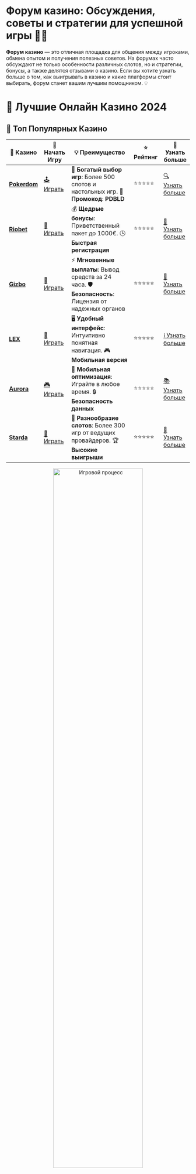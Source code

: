 # **Форум казино**: Обсуждения, советы и стратегии для успешной игры 🎰💬

**Форум казино** — это отличная площадка для общения между игроками, обмена опытом и получения полезных советов. На форумах часто обсуждают не только особенности различных слотов, но и стратегии, бонусы, а также делятся отзывами о казино. Если вы хотите узнать больше о том, как выигрывать в казино и какие платформы стоит выбирать, форум станет вашим лучшим помощником. 💡

# 🎰 Лучшие Онлайн Казино 2024

## 🌟 Топ Популярных Казино

| 🎲 **Казино** | 🔗 **Начать Игру** | 💡 **Преимущество** | ⭐ **Рейтинг** | 🔗 **Узнать больше** |
|--------------|---------------------|---------------------|----------------|----------------------|
| [**Pokerdom**](https://brandplay.link/4k77v2yx) | [🕹️ Играть](https://brandplay.link/4k77v2yx) | 🎉 **Богатый выбор игр**: Более 500 слотов и настольных игр. 🎁 **Промокод**: **PDBLD** | ⭐⭐⭐⭐⭐ | [🔍 Узнать больше](https://brandplay.link/4k77v2yx) |
| [**Riobet**](https://brandplay.link/7xBLTPyj) | [🎰 Играть](https://brandplay.link/7xBLTPyj) | 💰 **Щедрые бонусы**: Приветственный пакет до 1000€. 🕒 **Быстрая регистрация** | ⭐⭐⭐⭐⭐ | [📖 Узнать больше](https://brandplay.link/7xBLTPyj) |
| [**Gizbo**](https://brandplay.link/bprXw4YV) | [🎲 Играть](https://brandplay.link/bprXw4YV) | ⚡ **Мгновенные выплаты**: Вывод средств за 24 часа. 🛡️ **Безопасность**: Лицензия от надежных органов | ⭐⭐⭐⭐⭐ | [📝 Узнать больше](https://brandplay.link/bprXw4YV) |
| [**LEX**](https://brandplay.link/zW4hdDFV) | [🤑 Играть](https://brandplay.link/zW4hdDFV) | 🖥️ **Удобный интерфейс**: Интуитивно понятная навигация. 🎮 **Мобильная версия** | ⭐⭐⭐⭐⭐ | [ℹ️ Узнать больше](https://brandplay.link/zW4hdDFV) |
| [**Aurora**](https://10trafic-stat2.com/click/668546556bcc6313411604bd/6766/13032/subaccount) | [🎮 Играть](https://10trafic-stat2.com/click/668546556bcc6313411604bd/6766/13032/subaccount) | 📱 **Мобильная оптимизация**: Играйте в любое время. 🔒 **Безопасность данных** | ⭐⭐⭐⭐⭐ | [📚 Узнать больше](https://10trafic-stat2.com/click/668546556bcc6313411604bd/6766/13032/subaccount) |
| [**Starda**](https://brandplay.link/fB7xwRFL) | [🎯 Играть](https://brandplay.link/fB7xwRFL) | 🎰 **Разнообразие слотов**: Более 300 игр от ведущих провайдеров. 🏆 **Высокие выигрыши** | ⭐⭐⭐⭐⭐ | [🔎 Узнать больше](https://brandplay.link/fB7xwRFL) |

<div align="center">
    <img src="https://i.pinimg.com/originals/87/9e/b9/879eb9354dd0699582408b68f2e253b2.gif" alt="Игровой процесс" width="70%">
</div>

## 💎 Лучшие Бонусы и Акции

| 🎲 **Казино** | 🔗 **Начать Игру** | 💡 **Преимущество** | ⭐ **Рейтинг** | 🔗 **Узнать больше** |
|--------------|---------------------|---------------------|----------------|----------------------|
| [**Kometa**](https://brandplay.link/8ZymQJV8) | [🎰 Играть](https://brandplay.link/8ZymQJV8) | 🎁 **Эксклюзивные бонусы**: Регулярные акции и промо. 🔄 **Программы лояльности** | ⭐⭐⭐⭐☆ | [🔍 Узнать больше](https://brandplay.link/8ZymQJV8) |
| [**R7**](https://brandplay.link/bMd3Yjsw) | [🕹️ Играть](https://brandplay.link/bMd3Yjsw) | 🕒 **Круглосуточная поддержка**: Всегда на связи. 💸 **Высокие лимиты** | ⭐⭐⭐⭐☆ | [📖 Узнать больше](https://brandplay.link/bMd3Yjsw) |
| [**7K**](https://brandplay.link/BvQyFShp) | [🎲 Играть](https://brandplay.link/BvQyFShp) | 🌟 **Эксклюзивные бонусы**: Только для VIP игроков. 🎉 **Сезонные акции** | ⭐⭐⭐⭐☆ | [📝 Узнать больше](https://brandplay.link/BvQyFShp) |
| [**Kent**](https://brandplay.link/Fv2WP3js) | [🤑 Играть](https://brandplay.link/Fv2WP3js) | 📈 **Высокий RTP**: Более 98%. 💼 **Профессиональная поддержка** | ⭐⭐⭐⭐☆ | [ℹ️ Узнать больше](https://brandplay.link/Fv2WP3js) |
| [**1Xslots**](https://brandplay.link/hSB1khtr) | [🎮 Играть](https://brandplay.link/hSB1khtr) | 🎉 **Множество акций**: Еженедельные бонусы и турниры. 🛡️ **Безопасность** | ⭐⭐⭐⭐☆ | [📚 Узнать больше](https://brandplay.link/hSB1khtr) |
| [**Gama**](https://brandplay.link/j6NMKsDz) | [🎯 Играть](https://brandplay.link/j6NMKsDz) | 🔍 **Интуитивный интерфейс**: Легкость использования. 🏅 **Престижные турниры** | ⭐⭐⭐⭐☆ | [🔎 Узнать больше](https://brandplay.link/j6NMKsDz) |

<div align="center">
    <img src="https://i.pinimg.com/originals/87/9e/b9/879eb9354dd0699582408b68f2e253b2.gif" alt="Игровой процесс" width="70%">
</div>

## 🚀 Быстрые Выигрыши и Поддержка

| 🎲 **Казино** | 🔗 **Начать Игру** | 💡 **Преимущество** | ⭐ **Рейтинг** | 🔗 **Узнать больше** |
|--------------|---------------------|---------------------|----------------|----------------------|
| [**Onion**](https://brandplay.link/zBGRVpQ9) | [🎰 Играть](https://brandplay.link/zBGRVpQ9) | 🤑 **Низкие ставки**: Идеально для начинающих. 🔄 **Быстрые выводы** | ⭐⭐⭐⭐☆ | [🔍 Узнать больше](https://brandplay.link/zBGRVpQ9) |
| [**Чемпион**](https://temon-gter.cfd/go/lRq?p80412p304504pcc44t17455) | [🕹️ Играть](https://temon-gter.cfd/go/lRq?p80412p304504pcc44t17455) | 🏅 **Лояльная программа**: Награды за активность. 🎁 **Ежемесячные бонусы** | ⭐⭐⭐⭐☆ | [📖 Узнать больше](https://temon-gter.cfd/go/lRq?p80412p304504pcc44t17455) |
| [**Vavada**](https://vavadapartner.pro/?promo=ea5c9275-6854-4505-94fc-95ab18221945-linkb2) | [🎲 Играть](https://vavadapartner.pro/?promo=ea5c9275-6854-4505-94fc-95ab18221945-linkb2) | 🚀 **Быстрая регистрация**: Начните играть мгновенно. 🔐 **Безопасные транзакции** | ⭐⭐⭐⭐☆ | [📝 Узнать больше](https://vavadapartner.pro/?promo=ea5c9275-6854-4505-94fc-95ab18221945-linkb2) |
| [**Friends**](https://gofriends.kim/linkb2) | [🤑 Играть](https://gofriends.kim/linkb2) | 🤝 **Социальные игры**: Играйте с друзьями. 🌐 **Мультиплатформенность** | ⭐⭐⭐⭐☆ | [ℹ️ Узнать больше](https://gofriends.kim/linkb2) |
| [**1WIN**](https://brandplay.link/smXVpBbG) | [🎮 Играть](https://brandplay.link/smXVpBbG) | 🏆 **Спортивные ставки**: Широкий выбор видов спорта. 💵 **Высокие коэффициенты** | ⭐⭐⭐⭐☆ | [📚 Узнать больше](https://brandplay.link/smXVpBbG) |
| [**Drip**](https://drp-ircp01.com/c07e6a3db) | [🎯 Играть](https://drp-ircp01.com/c07e6a3db) | 🌐 **Инновационные игры**: Новейшие игровые технологии. 🛡️ **Высокая безопасность** | ⭐⭐⭐⭐☆ | [🔎 Узнать больше](https://drp-ircp01.com/c07e6a3db) |
| [**JoyCasino**](https://rpc30.call2me.pro/?/ru/registration?apkpop=0&partner=p24970p3291217pc98f) | [🎰 Играть](https://rpc30.call2me.pro/?/ru/registration?apkpop=0&partner=p24970p3291217pc98f) | 🎁 **Приятные бонусы**: Ежедневные акции и подарки. 🕹️ **Разнообразие игр** | ⭐⭐⭐⭐☆ | [🔍 Узнать больше](https://rpc30.call2me.pro/?/ru/registration?apkpop=0&partner=p24970p3291217pc98f) |

<div align="center">
    <img src="https://i.pinimg.com/originals/87/9e/b9/879eb9354dd0699582408b68f2e253b2.gif" alt="Игровой процесс" width="70%">
</div>
---

✨ **Выбирайте лучшее казино для себя и наслаждайтесь игрой! Удачи!** ✨
![Форум казино](https://i.pinimg.com/originals/a9/29/6e/a9296ea1cf6a7c20a985e593451f0323.png)

### Почему стоит посещать **форум казино**? 🗣️💬

1. **Обмен опытом с другими игроками**  
   Форумы казино — это место, где игроки могут поделиться своим опытом и получить советы от более опытных коллег. Вы узнаете о различных стратегиях, методах игры и тому, как избежать распространённых ошибок новичков.

2. **Обсуждение актуальных бонусов и акций**  
   На форумах часто публикуются актуальные предложения от онлайн-казино: бонусы, промокоды и специальные акции. Таким образом, можно быть в курсе всех выгодных предложений и не упустить шанс на получение бонусов.

3. **Поддержка и ответы на вопросы**  
   На форумах вы можете задать любой вопрос, касающийся игры, стратегии или функционала казино. Опытные участники форума с радостью помогут вам разобраться в любых вопросах и поделятся советами.

4. **Проверка честности казино**  
   Прежде чем выбрать платформу для игры, важно узнать о ней мнение других игроков. На форумах вы найдете много отзывов о различных казино, что поможет вам выбрать действительно проверенные и безопасные сайты для игры.

### Какие темы обсуждаются на **форуме казино**? 🔥

1. **Лучшие казино для игры**  
   Обсуждение лучших онлайн-казино, их бонусов, качества сервиса и надёжности. Это поможет вам выбрать казино, где условия для игры наиболее выгодные.

2. **Стратегии игры в слоты и настольные игры**  
   Игроки делятся своими стратегиями и методами для увеличения шансов на выигрыш. Узнайте о секретах игры в рулетку, покер, блэкджек и других популярных играх.

3. **Информация о бонусах и промокодах**  
   Форумы — это идеальное место для получения информации о текущих бонусах и промокодах, которые можно использовать в различных казино. Некоторые пользователи делятся эксклюзивными предложениями, доступными только для участников форума.

4. **Подборки лучших игр и слотов**  
   Если вы не знаете, какой слот выбрать для игры, на форуме вы можете найти рекомендации и обсуждения популярных игр, включая новые релизы и классические автоматы.

### Как использовать **форум казино** эффективно? 📲🎯

1. **Задавайте вопросы и участвуйте в обсуждениях**  
   Если у вас есть вопросы о стратегии игры или выборе казино, не стесняйтесь задавать их на форуме. Общение с другими игроками поможет вам получить полезные советы и улучшить свои навыки.

2. **Читайте отзывы о казино и играх**  
   Прежде чем зарегистрироваться на новом сайте, прочитайте отзывы пользователей на форуме. Это поможет вам понять, стоит ли доверять данному казино и какие могут быть плюсы или минусы в игре на платформе.

3. **Обменивайтесь бонусами и промокодами**  
   На форуме часто можно найти информацию о новых бонусах и промокодах. Пользователи делятся ими для того, чтобы другие могли получить дополнительные привилегии и повысить шансы на выигрыш.

4. **Используйте советы для улучшения своей игры**  
   Читайте стратегии и советы опытных игроков, пробуйте их на практике. В результате вы сможете не только улучшить свою игру, но и избежать распространённых ошибок, которые могут привести к потерям.

### Преимущества **форума казино** 🌟

- **Обмен знаниями и опытом** — место, где можно получить советы и стратегии от опытных игроков.
- **Информация о бонусах и акциях** — возможность быть в курсе актуальных предложений и выгодных акций.
- **Честные отзывы о казино** — возможность проверить репутацию казино через мнения других игроков.
- **Разнообразие тем** — обсуждения не только слотов, но и настольных игр, методов выигрыша, новых релизов и так далее.

### Заключение

**Форум казино** — это идеальное место для общения с другими игроками и получения полезной информации. 🌟

Вы сможете найти стратегии, советы по игре, актуальные бонусы и узнать мнения о разных казино. Воспользуйтесь всеми возможностями форума, чтобы улучшить свои игровые навыки и не упустить шанс на выгодные предложения! 🎯🎰
